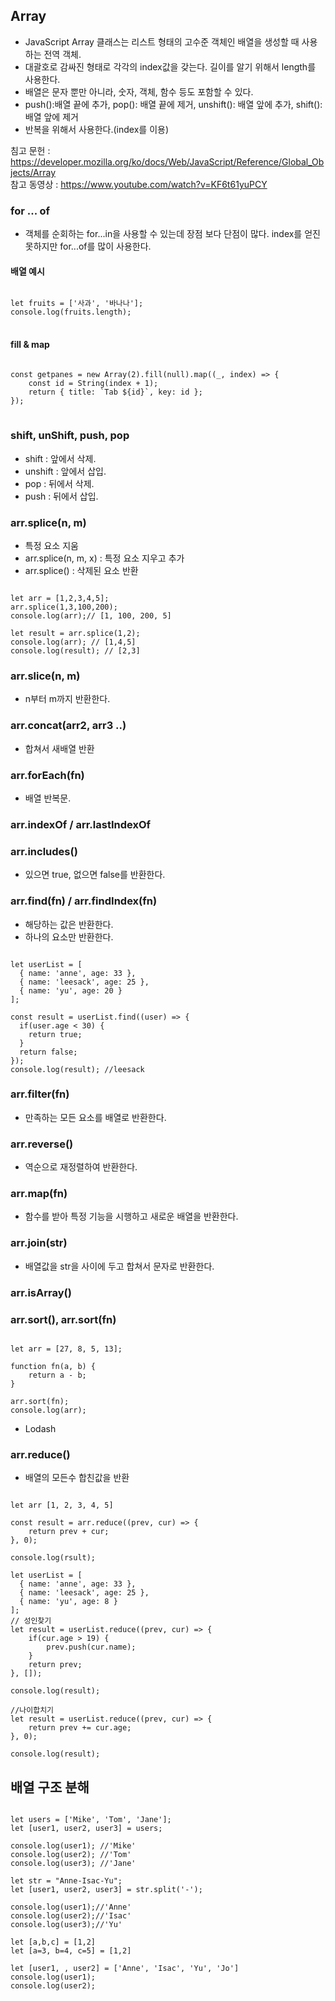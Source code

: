 
## Array
- JavaScript Array 클래스는 리스트 형태의 고수준 객체인 배열을 생성할 때 사용하는 전역 객체.
- 대괄호로 감싸진 형태로 각각의 index값을 갖는다. 길이를 알기 위해서 length를 사용한다. 
- 배열은 문자 뿐만 아니라, 숫자, 객체, 함수 등도 포함할 수 있다.
- push():배열 끝에 추가, pop(): 배열 끝에 제거, unshift(): 배열 앞에 추가, shift(): 배열 앞에 제거
- 반복을 위해서 사용한다.(index를 이용)

침고 문헌 : https://developer.mozilla.org/ko/docs/Web/JavaScript/Reference/Global_Objects/Array <br>
참고 동영상 : https://www.youtube.com/watch?v=KF6t61yuPCY

### for ... of 
- 객체를 순회하는 for...in을 사용할 수 있는데 장점 보다 단점이 많다. index를 얻진 못하지만 for...of를 많이 사용한다. 

#### 배열 예시
<pre>
<code>
let fruits = ['사과', '바나나'];
console.log(fruits.length);
</code>
</pre>

#### fill & map
<pre>
<code>
const getpanes = new Array(2).fill(null).map((_, index) => {
	const id = String(index + 1);
	return { title: `Tab ${id}`, key: id };
});
</code>
</pre>

### shift, unShift, push, pop
- shift : 앞에서 삭제.
- unshift : 앞에서 삽입.
- pop : 뒤에서 삭제.
- push : 뒤에서 삽입.

### arr.splice(n, m) 
- 특정 요소 지움
- arr.splice(n, m, x) : 특정 요소 지우고 추가
- arr.splice() : 삭제된 요소 반환

<pre><code>
let arr = [1,2,3,4,5];
arr.splice(1,3,100,200);
console.log(arr);// [1, 100, 200, 5]

let result = arr.splice(1,2);
console.log(arr); // [1,4,5]
console.log(result); // [2,3]
</code></pre>

### arr.slice(n, m)
- n부터 m까지 반환한다.

### arr.concat(arr2, arr3 ..) 
- 합쳐서 새배열 반환

### arr.forEach(fn) 
- 배열 반복문.

### arr.indexOf / arr.lastIndexOf

### arr.includes() 
- 있으면 true, 없으면 false를 반환한다.

### arr.find(fn) / arr.findIndex(fn)
- 해당하는 값은 반환한다.
- 하나의 요소만 반환한다.

<pre><code>
let userList = [
  { name: 'anne', age: 33 },
  { name: 'leesack', age: 25 },
  { name: 'yu', age: 20 }
];

const result = userList.find((user) => {
  if(user.age < 30) {
    return true;
  }
  return false;
});
console.log(result); //leesack
</code></pre>

### arr.filter(fn)
- 만족하는 모든 요소를 배열로 반환한다.

### arr.reverse() 
- 역순으로 재정렬하여 반환한다.

### arr.map(fn)
- 함수를 받아 특정 기능을 시행하고 새로운 배열을 반환한다.

### arr.join(str)
- 배열값을 str을 사이에 두고 합쳐서 문자로 반환한다.

### arr.isArray()

### arr.sort(), arr.sort(fn)
<pre><code>
let arr = [27, 8, 5, 13];

function fn(a, b) {
    return a - b;
}

arr.sort(fn);
console.log(arr);
</code></pre>
* Lodash

### arr.reduce()
- 배열의 모든수 합친값을 반환
<pre><code>
let arr [1, 2, 3, 4, 5]

const result = arr.reduce((prev, cur) => {
    return prev + cur;
}, 0);

console.log(rsult);

let userList = [
  { name: 'anne', age: 33 },
  { name: 'leesack', age: 25 },
  { name: 'yu', age: 8 }
];
// 성인찾기
let result = userList.reduce((prev, cur) => {
    if(cur.age > 19) {
        prev.push(cur.name);
    }
    return prev;
}, []);

console.log(result);

//나이합치기
let result = userList.reduce((prev, cur) => {
    return prev += cur.age;
}, 0);

console.log(result);
</code></pre>

## 배열 구조 분해 
<pre><code>
let users = ['Mike', 'Tom', 'Jane'];
let [user1, user2, user3] = users;

console.log(user1); //'Mike'
console.log(user2); //'Tom'
console.log(user3); //'Jane'

let str = "Anne-Isac-Yu";
let [user1, user2, user3] = str.split('-');

console.log(user1);//'Anne'
console.log(user2);//'Isac'
console.log(user3);//'Yu'

let [a,b,c] = [1,2]
let [a=3, b=4, c=5] = [1,2]

let [user1, , user2] = ['Anne', 'Isac', 'Yu', 'Jo']
console.log(user1);
console.log(user2);

</code></pre>


